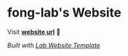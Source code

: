 
# fong-lab's Website

Visit **[website url](#)** 🚀

_Built with [Lab Website Template](https://greene-lab.gitbook.io/lab-website-template-docs)_

